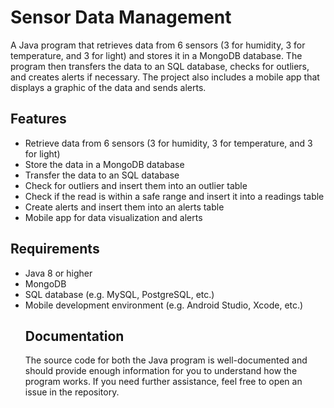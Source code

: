 <h1>Sensor Data Management</h1>
<p>A Java program that retrieves data from 6 sensors (3 for humidity, 3 for temperature, and 3 for light) and stores it in a MongoDB database. The program then transfers the data to an SQL database, checks for outliers, and creates alerts if necessary. The project also includes a mobile app that displays a graphic of the data and sends alerts.</p><h2>Features</h2><ul><li>Retrieve data from 6 sensors (3 for humidity, 3 for temperature, and 3 for light)</li><li>Store the data in a MongoDB database</li><li>Transfer the data to an SQL database</li><li>Check for outliers and insert them into an outlier table</li><li>Check if the read is within a safe range and insert it into a readings table</li><li>Create alerts and insert them into an alerts table</li><li>Mobile app for data visualization and alerts</li></ul><h2>Requirements</h2><ul><li>Java 8 or higher</li><li>MongoDB</li><li>SQL database (e.g. MySQL, PostgreSQL, etc.)</li><li>Mobile development environment (e.g. Android Studio, Xcode, etc.)</li><h2>Documentation</h2><p>The source code for both the Java program is well-documented and should provide enough information for you to understand how the program works. If you need further assistance, feel free to open an issue in the repository.</p>
